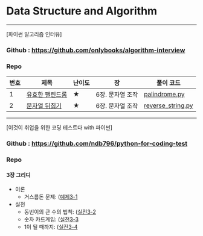 # Data Structure and Algorithm

<hr>

[파이썬 알고리즘 인터뷰] 

### Github : https://github.com/onlybooks/algorithm-interview

### Repo

| 번호 | 제목 | 난이도 | 장 | 풀이 코드 |
| --- | --- | ---- | - | --- |
| 1 | [유효한 팰린드롬](https://leetcode.com/problems/valid-palindrome/) | ★ | 6장. 문자열 조작 | [palindrome.py](com/huni/algorithm_interview/chap06/palindrome.py)|
| 2 | [문자열 뒤집기](https://leetcode.com/problems/reverse-string/) | ★ | 6장. 문자열 조작 | [reverse_string.py](com/huni/algorithm_interview/chap06/palindrome.py/reverse_string.py)|

<hr>

[이것이 취업을 위한 코딩 테스트다 with 파이썬]

### Github : https://github.com/ndb796/python-for-coding-test

### Repo


#### 3장 그리디

* 이론
    * 거스름돈 문제: ([예제3-1](com/huni/dongbins/chap03/sample3_1.py) 
* 실전
    * 동빈이의 큰 수의 법칙: ([실전3-2](com/huni/dongbins/chap03/problem3_2.py)
    * 숫자 카드게임: ([실전3-3](com/huni/dongbins/chap03/problem3_3.py) 
    * 1이 될 때까지: ([실전3-4](com/huni/dongbins/chap03/problem3_4.py) 




